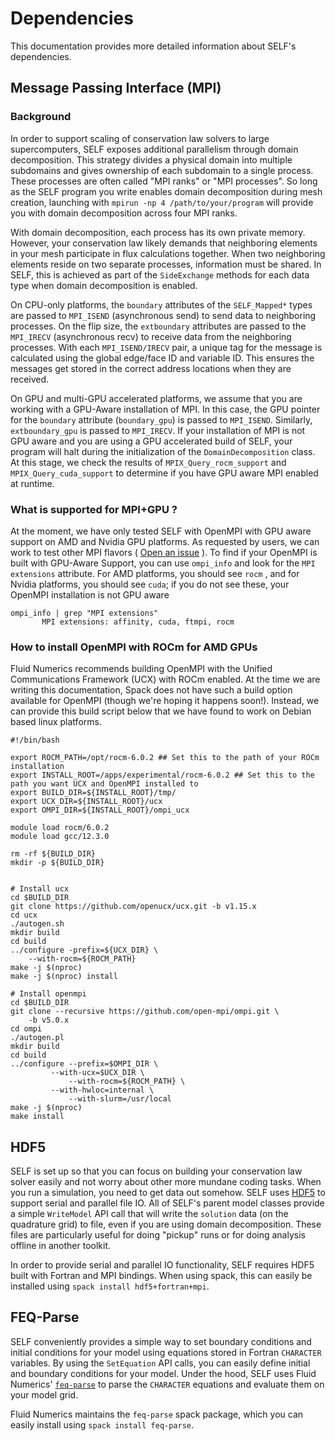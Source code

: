 # Dependencies

This documentation provides more detailed information about SELF's dependencies.


## Message Passing Interface (MPI)

### Background
In order to support scaling of conservation law solvers to large supercomputers, SELF exposes additional parallelism through domain decomposition. This strategy divides a physical domain into multiple subdomains and gives ownership of each subdomain to a single process. These processes are often called "MPI ranks" or "MPI processes". So long as the SELF program you write enables domain decomposition during mesh creation, launching with `mpirun -np 4 /path/to/your/program` will provide you with domain decomposition across four MPI ranks. 

With domain decomposition, each process has its own private memory. However, your conservation law likely demands that neighboring elements in your mesh participate in flux calculations together. When two neighboring elements reside on two separate processes, information must be shared. In SELF, this is achieved as part of the `SideExchange` methods for each data type when domain decomposition is enabled.

On CPU-only platforms, the `boundary` attributes of the `SELF_Mapped*` types are passed to `MPI_ISEND` (asynchronous send) to send data to neighboring processes. On the flip size, the `extboundary` attributes are passed to the `MPI_IRECV` (asynchronous recv) to receive data from the neighboring processes. With each `MPI_ISEND/IRECV` pair, a unique tag for the message is calculated using the global edge/face ID and variable ID. This ensures the messages get stored in the correct address locations when they are received.

On GPU and multi-GPU accelerated platforms, we assume that you are working with a GPU-Aware installation of MPI. In this case, the GPU pointer for the `boundary` attribute (`boundary_gpu`) is passed to `MPI_ISEND`. Similarly, `extboundary_gpu` is passed to `MPI_IRECV`. If your installation of MPI is not GPU aware and you are using a GPU accelerated build of SELF, your program will halt during the initialization of the `DomainDecomposition` class. At this stage, we check the results of `MPIX_Query_rocm_support` and `MPIX_Query_cuda_support` to determine if you have GPU aware MPI enabled at runtime.

### What is supported for MPI+GPU ?
At the moment, we have only tested SELF with OpenMPI with GPU aware support on AMD and Nvidia GPU platforms. As requested by users, we can work to test other MPI flavors ( [Open an issue](https://github.com/FluidNumerics/SELF/issues/new/choose) ). To find if your OpenMPI is built with GPU-Aware Support, you can use `ompi_info` and look for the `MPI extensions` attribute. For AMD platforms, you should see `rocm` , and for Nvidia platforms, you should see `cuda`; if you do not see these, your OpenMPI installation is not GPU aware
```shell
ompi_info | grep "MPI extensions"
       MPI extensions: affinity, cuda, ftmpi, rocm
```

### How to install OpenMPI with ROCm for AMD GPUs
Fluid Numerics recommends building OpenMPI with the Unified Communications Framework (UCX) with ROCm enabled. At the time we are writing this documentation, Spack does not have such a build option available for OpenMPI (though we're hoping it happens soon!). Instead, we can provide this build script below that we have found to work on Debian based linux platforms.

```shell
#!/bin/bash

export ROCM_PATH=/opt/rocm-6.0.2 ## Set this to the path of your ROCm installation
export INSTALL_ROOT=/apps/experimental/rocm-6.0.2 ## Set this to the path you want UCX and OpenMPI installed to
export BUILD_DIR=${INSTALL_ROOT}/tmp/
export UCX_DIR=${INSTALL_ROOT}/ucx
export OMPI_DIR=${INSTALL_ROOT}/ompi_ucx

module load rocm/6.0.2
module load gcc/12.3.0

rm -rf ${BUILD_DIR}
mkdir -p ${BUILD_DIR}


# Install ucx
cd $BUILD_DIR
git clone https://github.com/openucx/ucx.git -b v1.15.x
cd ucx
./autogen.sh
mkdir build
cd build
../configure -prefix=${UCX_DIR} \
    --with-rocm=${ROCM_PATH}
make -j $(nproc)
make -j $(nproc) install

# Install openmpi
cd $BUILD_DIR
git clone --recursive https://github.com/open-mpi/ompi.git \
    -b v5.0.x
cd ompi
./autogen.pl
mkdir build
cd build
../configure --prefix=$OMPI_DIR \
	     --with-ucx=$UCX_DIR \
             --with-rocm=${ROCM_PATH} \
	     --with-hwloc=internal \
             --with-slurm=/usr/local
make -j $(nproc)
make install
```


## HDF5
SELF is set up so that you can focus on building your conservation law solver easily and not worry about other more mundane coding tasks. When you run a simulation, you need to get data out somehow. SELF uses [HDF5](https://www.hdfgroup.org/solutions/hdf5/) to support serial and parallel file IO. All of SELF's parent model classes provide a simple `WriteModel` API call that will write the `solution` data (on the quadrature grid) to file, even if you are using domain decomposition. These files are particularly useful for doing "pickup" runs or for doing analysis offline in another toolkit. 

In order to provide serial and parallel IO functionality, SELF requires HDF5 built with Fortran and MPI bindings. When using spack, this can easily be installed using `spack install hdf5+fortran+mpi`.


## FEQ-Parse
SELF conveniently provides a simple way to set boundary conditions and initial conditions for your model using equations stored in Fortran `CHARACTER` variables. By using the `SetEquation` API calls, you can easily define initial and boundary conditions for your model. Under the hood, SELF uses Fluid Numerics' [`feq-parse`](https://github.com/fluidnumerics/feq-parse) to parse the `CHARACTER` equations and evaluate them on your model grid.

Fluid Numerics maintains the `feq-parse` spack package, which you can easily install using `spack install feq-parse`.


